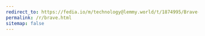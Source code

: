 ```yaml
---
redirect_to: https://fedia.io/m/technology@lemmy.world/t/1874995/Brave-CEO-rants-about-lefties-glowies-George-Soros
permalink: /r/brave.html
sitemap: false
---
```

